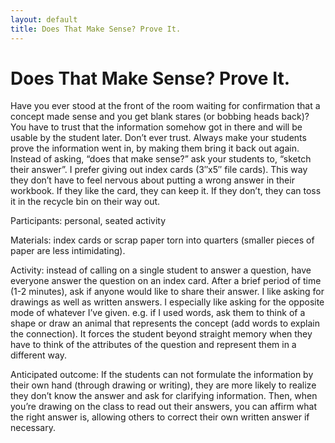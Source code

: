```yaml
---
layout: default
title: Does That Make Sense? Prove It. 
---
```


# Does That Make Sense? Prove It.

Have you ever stood at the front of the room waiting for confirmation that a concept made sense and you get blank stares (or bobbing heads back)? You have to trust that the information somehow got in there and will be usable by the student later. Don’t ever trust. Always make your students prove the information went in, by making them bring it back out again. Instead of asking, “does that make sense?” ask your students to, “sketch their answer”. I prefer giving out index cards (3″x5″ file cards). This way they don’t have to feel nervous about putting a wrong answer in their workbook. If they like the card, they can keep it. If they don’t, they can toss it in the recycle bin on their way out.

Participants: personal, seated activity

Materials: index cards or scrap paper torn into quarters (smaller pieces of paper are less intimidating).

Activity: instead of calling on a single student to answer a question, have everyone answer the question on an index card. After a brief period of time (1-2 minutes), ask if anyone would like to share their answer. I like asking for drawings as well as written answers. I especially like asking for the opposite mode of whatever I’ve given. e.g. if I used words, ask them to think of a shape or draw an animal that represents the concept (add words to explain the connection). It forces the student beyond straight memory when they have to think of the attributes of the question and represent them in a different way.

Anticipated outcome: If the students can not formulate the information by their own hand (through drawing or writing), they are more likely to realize they don’t know the answer and ask for clarifying information. Then, when you’re drawing on the class to read out their answers, you can affirm what the right answer is, allowing others to correct their own written answer if necessary.
